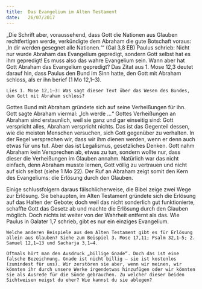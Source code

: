 ```yaml
---
title:  Das Evangelium im Alten Testament
date:   26/07/2017
---
```


„Die Schrift aber, voraussehend, dass Gott die Nationen aus Glauben rechtfertigen werde, verkündigte dem Abraham die gute Botschaft voraus: ‚In dir werden gesegnet alle Nationen.‘“ (Gal 3,8 EB) Paulus schrieb: Nicht nur wurde Abraham das Evangelium gepredigt, sondern Gott selbst hat es ihm gepredigt! Es muss also das wahre Evangelium sein. Wann aber hat Gott Abraham das Evangelium gepredigt? Das Zitat aus 1. Mose 12,3 deutet darauf hin, dass Paulus den Bund im Sinn hatte, den Gott mit Abraham schloss, als er ihn berief (1 Mo 12,1–3).

`Lies 1. Mose 12,1–3: Was sagt dieser Text über das Wesen des Bundes, den Gott mit Abraham schloss?`

Gottes Bund mit Abraham gründete sich auf seine Verheißungen für ihn. Gott sagte Abraham viermal: „Ich werde …“ Gottes Verheißungen an Abraham sind erstaunlich, weil sie ganz und gar einseitig sind: Gott verspricht alles, Abraham verspricht nichts. Das ist das Gegenteil dessen, wie die meisten Menschen versuchen, sich Gott gegenüber zu verhalten. In der Regel versprechen wir, dass wir ihm dienen werden, wenn er denn auch etwas für uns tut. Aber das ist Legalismus, gesetzliches Denken. Gott nahm Abraham kein Versprechen ab, etwas zu tun, sondern wollte nur, dass dieser die Verheißungen im Glauben annahm. Natürlich war das nicht einfach, denn Abraham musste lernen, Gott völlig zu vertrauen und nicht auf sich selbst (siehe 1 Mo 22). Der Ruf an Abraham zeigt somit den Kern des Evangeliums: die Erlösung durch den Glauben.

Einige schlussfolgern daraus fälschlicherweise, die Bibel zeige zwei Wege zur Erlösung. Sie behaupten, im Alten Testament gründete sich die Erlösung auf das Halten der Gebote; doch weil das nicht sonderlich gut funktionierte, schaffte Gott das Gesetz ab und machte die Erlösung durch den Glauben möglich. Doch nichts ist weiter von der Wahrheit entfernt als das. Wie Paulus in Galater 1,7 schrieb, gibt es nur ein einziges Evangelium.

`Welche anderen Beispiele aus dem Alten Testament gibt es für Erlösung allein aus Glauben? Siehe zum Beispiel 3. Mose 17,11; Psalm 32,1–5; 2. Samuel 12,1–13 und Sacharja 3,1–4.`

`Oftmals hört man den Ausdruck „billige Gnade“. Doch das ist eine falsche Bezeichnung. Gnade ist nicht billig – sie ist kostenlos (zumindest für uns). Wir zerstören sie aber, wenn wir meinen, wir könnten ihr durch unsere Werke irgendetwas hinzufügen oder wir könnten sie als Ausrede für die Sünde gebrauchen. Zu welcher dieser beiden Sichtweisen neigst du eher? Wie kannst du sie ablegen?`